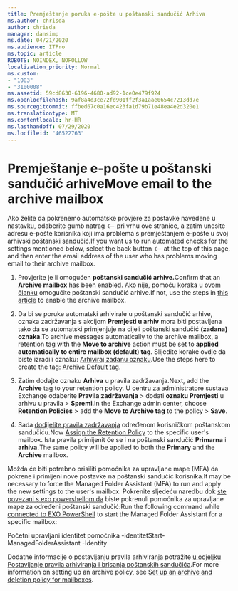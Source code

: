```yaml
---
title: Premještanje poruka e-pošte u poštanski sandučić Arhiva
ms.author: chrisda
author: chrisda
manager: dansimp
ms.date: 04/21/2020
ms.audience: ITPro
ms.topic: article
ROBOTS: NOINDEX, NOFOLLOW
localization_priority: Normal
ms.custom:
- "1083"
- "3100008"
ms.assetid: 59cd8630-6196-4680-ad92-1ce0e479f924
ms.openlocfilehash: 9af8a4d3ce72fd901ff2f3a1aae0654c7213dd7e
ms.sourcegitcommit: ffbed67c0a16ec423fa1d79b71e48ea4e2d320e1
ms.translationtype: MT
ms.contentlocale: hr-HR
ms.lasthandoff: 07/29/2020
ms.locfileid: "46522763"
---
```

# <a name="move-email-to-the-archive-mailbox"></a><span data-ttu-id="1736d-102">Premještanje e-pošte u poštanski sandučić arhive</span><span class="sxs-lookup"><span data-stu-id="1736d-102">Move email to the archive mailbox</span></span>

<span data-ttu-id="1736d-103">Ako želite da pokrenemo automatske provjere za postavke navedene u nastavku, odaberite gumb natrag <-- pri vrhu ove stranice, a zatim unesite adresu e-pošte korisnika koji ima problema s premještanjem e-pošte u svoj arhivski poštanski sandučić.</span><span class="sxs-lookup"><span data-stu-id="1736d-103">If you want us to run automated checks for the settings mentioned below, select the back button <-- at the top of this page, and then enter the email address of the user who has problems moving email to their archive mailbox.</span></span>

1. <span data-ttu-id="1736d-104">Provjerite je li omogućen **poštanski sandučić arhive.**</span><span class="sxs-lookup"><span data-stu-id="1736d-104">Confirm that an **Archive mailbox** has been enabled.</span></span> <span data-ttu-id="1736d-105">Ako nije, pomoću koraka u [ovom članku](https://docs.microsoft.com/microsoft-365/compliance/enable-archive-mailboxes) omogućite poštanski sandučić arhive.</span><span class="sxs-lookup"><span data-stu-id="1736d-105">If not, use the steps in [this article](https://docs.microsoft.com/microsoft-365/compliance/enable-archive-mailboxes) to enable the archive mailbox.</span></span>

2. <span data-ttu-id="1736d-106">Da bi se poruke automatski arhivirale u poštanski sandučić arhive, oznaka zadržavanja s akcijom **Premjesti u arhiv** mora biti postavljena tako da se automatski primjenjuje na cijeli poštanski sandučić **(zadana) oznaka**.</span><span class="sxs-lookup"><span data-stu-id="1736d-106">To archive messages automatically to the archive mailbox, a retention tag with the **Move to archive** action must be set to **applied automatically to entire mailbox (default) tag**.</span></span> <span data-ttu-id="1736d-107">Slijedite korake ovdje da biste izradili oznaku: [Arhiviraj zadanu oznaku](https://docs.microsoft.com/microsoft-365/compliance/set-up-an-archive-and-deletion-policy-for-mailboxes#create-a-custom-archive-default-policy-tag).</span><span class="sxs-lookup"><span data-stu-id="1736d-107">Use the steps here to create the tag: [Archive Default tag](https://docs.microsoft.com/microsoft-365/compliance/set-up-an-archive-and-deletion-policy-for-mailboxes#create-a-custom-archive-default-policy-tag).</span></span>

3. <span data-ttu-id="1736d-108">Zatim dodajte oznaku **Arhiva** u pravila zadržavanja.</span><span class="sxs-lookup"><span data-stu-id="1736d-108">Next, add the **Archive** tag to your retention policy.</span></span> <span data-ttu-id="1736d-109">U centru za administratore sustava Exchange odaberite **Pravila zadržavanja** > dodati **oznaku Premjesti** u arhivu u pravila > **Spremi**.</span><span class="sxs-lookup"><span data-stu-id="1736d-109">In the Exchange admin center, choose **Retention Policies** > add the **Move to Archive tag** to the policy > **Save**.</span></span>

4. <span data-ttu-id="1736d-110">Sada [dodijelite pravila zadržavanja](https://docs.microsoft.com/exchange/security-and-compliance/messaging-records-management/apply-retention-policy) određenom korisničkom poštanskom sandučiću.</span><span class="sxs-lookup"><span data-stu-id="1736d-110">Now [Assign the Retention Policy](https://docs.microsoft.com/exchange/security-and-compliance/messaging-records-management/apply-retention-policy) to the specific user's mailbox.</span></span> <span data-ttu-id="1736d-111">Ista pravila primijenit će se i na poštanski sandučić **Primarna** i **arhiva.**</span><span class="sxs-lookup"><span data-stu-id="1736d-111">The same policy will be applied to both the **Primary** and the **Archive** mailbox.</span></span>

<span data-ttu-id="1736d-112">Možda će biti potrebno prisiliti pomoćnika za upravljane mape (MFA) da pokrene i primijeni nove postavke na poštanski sandučić korisnika.</span><span class="sxs-lookup"><span data-stu-id="1736d-112">It may be necessary to force the Managed Folder Assistant (MFA) to run and apply the new settings to the user's mailbox.</span></span> <span data-ttu-id="1736d-113">Pokrenite sljedeću naredbu dok [ste povezani s exo powershellom da](https://docs.microsoft.com/powershell/exchange/exchange-online/connect-to-exchange-online-powershell/connect-to-exchange-online-powershell?view=exchange-ps) biste pokrenuli pomoćnika za upravljane mape za određeni poštanski sandučić:</span><span class="sxs-lookup"><span data-stu-id="1736d-113">Run the following command while [connected to EXO PowerShell](https://docs.microsoft.com/powershell/exchange/exchange-online/connect-to-exchange-online-powershell/connect-to-exchange-online-powershell?view=exchange-ps) to start the Managed Folder Assistant for a specific mailbox:</span></span>
  
<span data-ttu-id="1736d-114">Početni upravljani identitet pomoćnika -identitet<name of the mailbox></span><span class="sxs-lookup"><span data-stu-id="1736d-114">Start-ManagedFolderAssistant -Identity <name of the mailbox></span></span>

<span data-ttu-id="1736d-115">Dodatne informacije o postavljanju pravila arhiviranja potražite [u odjeljku Postavljanje pravila arhiviranja i brisanja poštanskih sandučića](https://docs.microsoft.com/microsoft-365/compliance/set-up-an-archive-and-deletion-policy-for-mailboxes#step-1-enable-archive-mailboxes-for-users).</span><span class="sxs-lookup"><span data-stu-id="1736d-115">For more information on setting up an archive policy, see [Set up an archive and deletion policy for mailboxes](https://docs.microsoft.com/microsoft-365/compliance/set-up-an-archive-and-deletion-policy-for-mailboxes#step-1-enable-archive-mailboxes-for-users).</span></span>
  